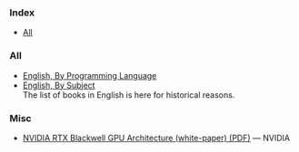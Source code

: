 ### Index

* [All](#all)

### All

* [English, By Programming Language](free-programming-books-langs.md)
* [English, By Subject](free-programming-books-subjects.md)  
  The list of books in English is here for historical reasons.

### Misc

* [NVIDIA RTX Blackwell GPU Architecture (white-paper) (PDF)](
  https://images.nvidia.com/aem-dam/Solutions/geforce/blackwell/nvidia-rtx-blackwell-gpu-architecture.pdf
) — NVIDIA
